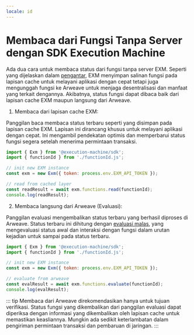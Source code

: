 ```yaml
---
locale: id
---
```


# Membaca dari Fungsi Tanpa Server dengan SDK Execution Machine

Ada dua cara untuk membaca status dari fungsi tanpa server EXM. Seperti yang dijelaskan dalam [pengantar](../intro.md#serverless-functions-on-arweave), EXM menyimpan salinan fungsi pada lapisan cache untuk melayani aplikasi dengan cepat tetapi juga mengunggah fungsi ke Arweave untuk menjaga desentralisasi dan manfaat yang terkait dengannya. Akibatnya, status fungsi dapat dibaca baik dari lapisan cache EXM maupun langsung dari Arweave.

1. Membaca dari lapisan cache EXM:

Panggilan baca membaca status terbaru seperti yang disimpan pada lapisan cache EXM. Lapisan ini dirancang khusus untuk melayani aplikasi dengan cepat. Ini mengambil pendekatan optimis dan memperbarui status fungsi segera setelah menerima permintaan transaksi.

<CodeGroup>
  <CodeGroupItem title="read.js">

```js
import { Exm } from '@execution-machine/sdk';
import { functionId } from './functionId.js';

// init new EXM instance
const exm = new Exm({ token: process.env.EXM_API_TOKEN });

// read from cached layer
const readResult = await exm.functions.read(functionId);
console.log(readResult);
```

  </CodeGroupItem>
</CodeGroup>

2. Membaca langsung dari Arweave (Evaluasi):

Panggilan evaluasi mengembalikan status terbaru yang berhasil diproses di Arweave. Status terbaru ini dihitung dengan [evaluasi malas](../intro.md#how-does-it-work-in-the-background), yang mengevaluasi status awal dan interaksi dengan fungsi dalam urutan kejadian untuk sampai pada status terbaru.

<CodeGroup>
  <CodeGroupItem title="evaluate.js">

```js
import { Exm } from '@execution-machine/sdk';
import { functionId } from './functionId.js';

// init new EXM instance
const exm = new Exm({ token: process.env.EXM_API_TOKEN });

// evaluate from arweave
const evalResult = await exm.functions.evaluate(functionId);
console.log(evalResult);
```

  </CodeGroupItem>
</CodeGroup>

::: tip
Membaca dari Arweave direkomendasikan hanya untuk tujuan verifikasi. Status fungsi yang dikembalikan dari panggilan evaluasi dapat diperiksa dengan informasi yang dikembalikan oleh lapisan cache untuk memastikan keasliannya. Mungkin ada sedikit keterlambatan dalam pengiriman permintaan transaksi dan pembaruan di jaringan.
:::